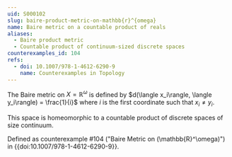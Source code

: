 ```yaml
---
uid: S000102
slug: baire-product-metric-on-mathbb{r}^{omega}
name: Baire metric on a countable product of reals
aliases:
  - Baire product metric
  - Countable product of continuum-sized discrete spaces
counterexamples_id: 104
refs:
  - doi: 10.1007/978-1-4612-6290-9
    name: Counterexamples in Topology
---
```

The Baire metric on $X = \mathbb{R}^\omega$ is defined by $d(\langle x_i\rangle, \langle y_i\rangle) = \frac{1}{i}$ where $i$ is the first coordinate such that $x_i \neq y_i$.

This space is homeomorphic to a countable product of discrete spaces of
size continuum.

Defined as counterexample #104 ("Baire Metric on \(\mathbb{R}^\omega\)")
in {{doi:10.1007/978-1-4612-6290-9}}.
